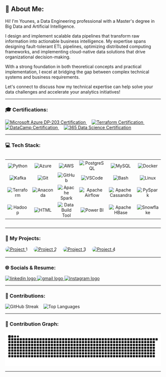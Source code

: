<h2 align="left">💫 About Me:</h2>

<p align="left">
  Hi! I'm Younes, a Data Engineering professional with a Master's degree in Big Data and Artificial Intelligence.

  I design and implement scalable data pipelines that transform raw information into actionable business intelligence. My expertise spans designing fault-tolerant ETL pipelines, optimizing distributed computing frameworks, and implementing cloud-native data solutions that drive organizational decision-making.

  With a strong foundation in both theoretical concepts and practical implementation, I excel at bridging the gap between complex technical systems and business requirements.

  Let's connect to discuss how my technical expertise can help solve your data challenges and accelerate your analytics initiatives!
</p>

---

<h3 align="left">🎓 Certifications:</h3>

<p align="left">
  <a href="https://learn.microsoft.com/en-us/certifications/exams/dp-203/" target="_blank">
    <img src="https://training.cellenza.com/wp-content/uploads/2021/07/DP-200.png" height="80" alt="Microsoft Azure DP-203 Certification" title="Microsoft Azure DP-203" />
  </a>
  &nbsp;&nbsp;&nbsp;
  <a href="https://www.credly.com/badges/cbb25194-f866-4b0e-842a-abad9151b797/linked_in_profile" target="_blank">
    <img src="https://images.credly.com/images/99289602-861e-4929-8277-773e63a2fa6f/image.png" height="80" alt="Terraform Certification" title="Terraform Associate" />
  </a>
  &nbsp;&nbsp;&nbsp;
  <a href="https://www.datacamp.com/statement-of-accomplishment/course/b25512f51c833faec85a34cea5e586c43f9d10ed?raw=1" target="_blank">
    <img src="https://play-lh.googleusercontent.com/2menhwShF67fUQBiKbqgXs49QT1M750gTGSnwr_CblafB1pfs5NNDOJZIry_q7Fj8Rw" height="80" alt="DataCamp Certification" title="DataCamp Course Completion" />
  </a>
  &nbsp;&nbsp;&nbsp;
  <a href="https://learn.365datascience.com/certificates/CC-F2D857E8AA/" target="_blank">
    <img src="https://media.softwaregiveaway.co.uk/wp-content/uploads/2024/11/giveaway-365-data-science.png" height="80" alt="365 Data Science Certification" title="365 Data Science Course Completion" />
  </a>
</p>

---

<h3 align="left">💻 Tech Stack:</h3>

<table align="left">
  <tr>
    <td align="center">
      <img src="https://skillicons.dev/icons?i=py" height="40" alt="Python" title="Python" />
    </td>
    <td align="center">
      <img src="https://skillicons.dev/icons?i=azure" height="40" alt="Azure" title="Microsoft Azure" />
    </td>
    <td align="center">
      <img src="https://skillicons.dev/icons?i=aws" height="40" alt="AWS" title="Amazon Web Services" />
    </td>
    <td align="center">
      <img src="https://skillicons.dev/icons?i=postgres" height="40" alt="PostgreSQL" title="PostgreSQL" />
    </td>
    <td align="center">
      <img src="https://skillicons.dev/icons?i=mysql" height="40" alt="MySQL" title="MySQL" />
    </td>
    <td align="center">
      <img src="https://skillicons.dev/icons?i=docker" height="40" alt="Docker" title="Docker" />
    </td>
  </tr>
  <tr>
    <td align="center">
      <img src="https://skillicons.dev/icons?i=kafka" height="40" alt="Kafka" title="Apache Kafka" />
    </td>
    <td align="center">
      <img src="https://skillicons.dev/icons?i=git" height="40" alt="Git" title="Git" />
    </td>
    <td align="center">
      <img src="https://skillicons.dev/icons?i=github" height="40" alt="GitHub" title="GitHub" />
    </td>
    <td align="center">
      <img src="https://skillicons.dev/icons?i=vscode" height="40" alt="VSCode" title="Visual Studio Code" />
    </td>
    <td align="center">
      <img src="https://skillicons.dev/icons?i=bash" height="40" alt="Bash" title="Bash" />
    </td>
    <td align="center">
      <img src="https://skillicons.dev/icons?i=linux" height="40" alt="Linux" title="Linux" />
    </td>
  </tr>
  <tr>
    <td align="center">
      <img src="https://cdn.jsdelivr.net/gh/devicons/devicon/icons/terraform/terraform-original.svg" height="40" alt="Terraform" title="Terraform" />
    </td>
    <td align="center">
      <img src="https://cdn.jsdelivr.net/gh/devicons/devicon/icons/anaconda/anaconda-original.svg" height="40" alt="Anaconda" title="Anaconda" />
    </td>
    <td align="center">
      <img src="https://upload.wikimedia.org/wikipedia/commons/f/f3/Apache_Spark_logo.svg" height="40" alt="Apache Spark" title="Apache Spark" />
    </td>
    <td align="center">
      <img src="https://cdn.jsdelivr.net/gh/devicons/devicon/icons/apacheairflow/apacheairflow-original.svg" height="40" alt="Apache Airflow" title="Apache Airflow" />
    </td>
    <td align="center">
      <img src="https://cdn.jsdelivr.net/gh/devicons/devicon/icons/cassandra/cassandra-original.svg" height="40" alt="Apache Cassandra" title="Apache Cassandra" />
    </td>
    <td align="center">
      <img src="https://cdn.jsdelivr.net/gh/devicons/devicon/icons/apache/apache-original.svg" height="40" alt="PySpark" title="PySpark" />
    </td>
  </tr>
  <tr>
    <td align="center">
      <img src="https://cdn.jsdelivr.net/gh/devicons/devicon/icons/hadoop/hadoop-original.svg" height="40" alt="Hadoop" title="Hadoop" />
    </td>
    <td align="center">
      <img src="https://cdn.jsdelivr.net/gh/devicons/devicon/icons/html5/html5-original.svg" height="40" alt="HTML" title="HTML" />
    </td>
    <td align="center">
      <img src="https://miro.medium.com/v2/resize:fit:600/1*aQgo0Ne43diOfc-QL9XJ3w.png" height="40" alt="Data Build Tool" title="Data Build Tool (DBT)" />
    </td>
    <td align="center">
      <img src="https://1000logos.net/wp-content/uploads/2022/08/Microsoft-Power-BI-Logo.png" height="40" alt="Power BI" title="Power BI" />
    </td>
    <td align="center">
      <img src="https://upload.wikimedia.org/wikipedia/commons/1/1e/Apache_HBase_Logo.svg" height="40" alt="Apache HBase" title="Apache HBase" />
    </td>
    <td align="center">
      <img src="https://upload.wikimedia.org/wikipedia/commons/thumb/f/ff/Snowflake_Logo.svg/2560px-Snowflake_Logo.svg.png" height="40" alt="Snowflake" title="Snowflake" />
    </td>
  </tr>
</table>

<br clear="both" />

---

<h3 align="left">🚀 My Projects:</h3>

<p align="left">
  <a href="https://github.com/bousettayounes/Real-Time-Processing-of-Users-Data" target="_blank" style="border-radius: 10px; overflow: hidden; display: inline-block;">
    <img src="https://media.licdn.com/dms/image/sync/v2/D4E27AQGMNVYUJahqxg/articleshare-shrink_800/articleshare-shrink_800/0/1734606962593?e=1746489600&v=beta&t=cf14A9B9qRcXnhLBTMKP-ayHTYdtdifLqghAPGKZoDQ" alt="Project 1" width="200" height="100" style="border-radius: 10px;"/>
  </a>
  &nbsp;&nbsp;&nbsp;
  <a href="https://github.com/bousettayounes/Inventory-Management-Data-Warehouse" target="_blank" style="border-radius: 10px; overflow: hidden; display: inline-block;">
    <img src="https://media.licdn.com/dms/image/sync/v2/D4E27AQG41pQRtneaIQ/articleshare-shrink_800/articleshare-shrink_800/0/1727270216084?e=1746489600&v=beta&t=v4B53CQrtN1QP8CcWQKd0Cv4EgRv-340H3I1nIlL4mA" alt="Project 2" width="200" height="100" style="border-radius: 10px;"/>
  </a>
  &nbsp;&nbsp;&nbsp;
  <a href="https://github.com/bousettayounes/High-Throughput-Streaming-Pipeline-3K-Records-per-Second" target="_blank" style="border-radius: 10px; overflow: hidden; display: inline-block;">
    <img src="https://media.licdn.com/dms/image/sync/v2/D4E27AQEYUfPR2in8YA/articleshare-shrink_800/articleshare-shrink_800/0/1736100166544?e=1746489600&v=beta&t=jYwVgGii8y3LLP16RdugidYiQhEqghvq6Pi4q1-unXk" alt="Project 3" width="200" height="100" style="border-radius: 10px;"/>
  </a>
  &nbsp;&nbsp;&nbsp;
  <a href="https://github.com/bousettayounes/Snowflake_Datawarehouse_Project" target="_blank" style="border-radius: 10px; overflow: hidden; display: inline-block;">
    <img src="https://media.licdn.com/dms/image/sync/v2/D5627AQGgfPud0mU2wQ/articleshare-shrink_800/B56ZZ54Xj2GoAI-/0/1745801542708?e=1746489600&v=beta&t=jmLt-3nDDbntAxaKrXrAEiByddtfNi7gUKF-dE4Na5s" alt="Project 4" width="200" height="100" style="border-radius: 10px;"/>
  </a>
</p>

---

<h3 align="left">🌐 Socials & Resume:</h3>

<div align="left">
  <a href="https://www.linkedin.com/in/bousettayounes/" target="_blank">
    <img src="https://raw.githubusercontent.com/maurodesouza/profile-readme-generator/master/src/assets/icons/social/linkedin/default.svg" width="70" height="40" alt="linkedin logo"  />
  </a>
  <a href="mailto:bousettayounes98@gmail.com" target="_blank">
    <img src="https://raw.githubusercontent.com/maurodesouza/profile-readme-generator/master/src/assets/icons/social/gmail/default.svg" width="70" height="40" alt="gmail logo"  />
  </a>
  <a href="https://drive.google.com/file/d/1xCGfcvH1Kzgl2vCQGVeL5X4e2MhqUhRa/view?usp=sharing" target="_blank">
    <img src="https://cdn-icons-png.flaticon.com/512/8101/8101319.png" width="70" height="40" alt="instagram logo"  />
  </a>
</div>


---

<h3 align="left">📢 Contributions:</h3>

</p>

<p align="left">
  <img src="https://streak-stats.demolab.com?user=bousettayounes&locale=en&mode=weekly&theme=dracula&hide_border=false&border_radius=5&date_format=M%20j%5B,%20Y%5D" height="150" alt="GitHub Streak" />
  &nbsp;&nbsp;
  <img src="https://github-readme-stats.vercel.app/api/top-langs?username=bousettayounes&locale=en&hide_title=false&layout=compact&card_width=320&langs_count=6&theme=dracula&hide_border=false" height="150" alt="Top Languages" />
</p>

---

<h3 align="left">🐍 Contribution Graph:</h3>

<img src="https://raw.githubusercontent.com/bousettayounes/bousettayounes/output/snake.svg" alt="Snake animation" />

---
